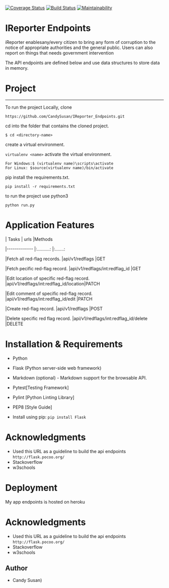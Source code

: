 [![Coverage Status](https://coveralls.io/repos/github/CandySusan/IReporter_Endpoints/badge.svg?branch=develop)](https://coveralls.io/github/CandySusan/IReporter_Endpoints?branch=develop)
[![Build Status](https://travis-ci.org/CandySusan/IReporter_Endpoints.svg?branch=develop)](https://travis-ci.org/CandySusan/IReporter_Endpoints)
[![Maintainability](https://api.codeclimate.com/v1/badges/6c6f6d4edcbe4abe38ac/maintainability)](https://codeclimate.com/github/CandySusan/IReporter_Endpoints/maintainability)


#  IReporter Endpoints

iReporter enablesany/every citizen to bring any form of corruption to the notice of appropriate authorities and the general public. Users can also report on things that needs government intervention

The API endpoints are defined below and use data structures to store data in memory.

# Project
********************************************************
To run the project Locally, clone 

 ```https://github.com/CandySusan/IReporter_Endpoints.git```

cd into the folder that contains the cloned project.

 ```$ cd <directory-name>```

create a virtual environment.

 ```virtualenv <name>```
activate the virtual environment.

 ```For Windows:$ (virtualenv name)\scripts\activate``` 	
  ```For Linux: $source(virtualenv name)/bin/activate```

pip install the requirements.txt.

 ```pip install -r requirements.txt```

to run the project use python3

 ```python run.py```


# Application Features

| Tasks                                      | urls                                  |Methods  

|-------------                               |:..........:                           |:.......: 

|Fetch all red-flag records.                 |api/v1/redflags                        |GET

|Fetch pecific red-flag record.              |api/v1/redflags/int:redflag_id         |GET

|Edit location of specific red-flag record.  |api/v1/redflags/int:redflag_id/location|PATCH

|Edit comment of specific red-flag record.   |api/v1/redflags/int:redflag_id/edit    |PATCH  

|Create red-flag record.                     |api/v1/redflags                        |POST

|Delete specific red flag record.            |api/v1/redflags/int:redflag_id/delete  |DELETE

# Installation & Requirements

- Python

- Flask (Python server-side web framework)

- Markdown (optional) - Markdown support for the browsable API. 

- Pytest[Testing Framework]

- Pylint [Python Linting Library]

- PEP8 [Style Guide]

- Install using pip: ```pip install Flask ```

# Acknowledgments

- Used this URL as a guideline to build the api endpoints 
```http://flask.pocoo.org/```
- Stackoverflow 
- w3schools


# Deployment

My app endpoints is hosted on heroku ``` ```

# Acknowledgments

- Used this URL as a guideline to build the api endpoints 
```http://flask.pocoo.org/```
- Stackoverflow 
- w3schools


## Author

-  Candy Susan)      